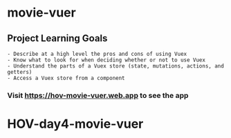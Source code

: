 # movie-vuer

## Project Learning Goals 
```
- Describe at a high level the pros and cons of using Vuex
- Know what to look for when deciding whether or not to use Vuex
- Understand the parts of a Vuex store (state, mutations, actions, and getters)
- Access a Vuex store from a component
```

### Visit https://hov-movie-vuer.web.app to see the app

# HOV-day4-movie-vuer

